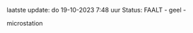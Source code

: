 laatste update: 
do 19-10-2023  7:48   uur 
Status: FAALT - geel - 
<div class="service Y">microstation</div>